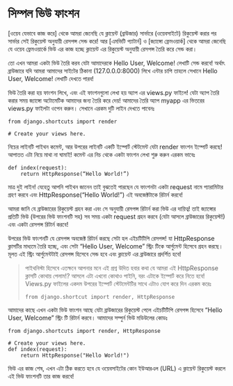 # সিম্পল ভিউ ফাংশন

\[ওয়েব যেভাবে কাজ করে\] থেকে আমরা জেনেছি যে ক্লায়েন্ট \(ব্রাউজার\) সার্ভারে \(ওয়েবসাইটে\) রিকুয়েস্ট করার পর সার্ভার সেই রিকুয়েস্ট অনুযায়ী রেসপন্স সেন্ড করে! আর \[এমভিটি প্যাটার্ন\] ও \[জ্যাঙ্গো ফ্রেমওয়ার্ক\] থেকে আমরা জেনেছি যে ওয়েব ফ্রেমওয়ার্কে ভিউ এর কাজ হচ্ছে ক্লায়েন্ট এর রিকুয়েস্ট অনুযায়ী রেসপন্স তৈরি করে সেন্ড করা।

তো এখন আমরা একটা ভিউ তৈরি করব যেটা আমাদেরকে Hello User, Welcome! লেখাটি সেন্ড করবে! অর্থাৎ ব্রাউজারে যদি আমরা আমাদের সাইটের ঠিকানা \(127.0.0.0:8000\) লিখে এন্টার চাপি তাহলে সেখানে Hello User, Welcome! লেখাটি দেখতে পারব!

ভিউ তৈরি করা হয় ফাংশন লিখে, এবং এই ফাংশনগুলো লেখা হয় অ্যাপ এর views.py ফাইলে! যেটা অ্যাপ তৈরি করার সময় জ্যাঙ্গো অটোমেটিক আমাদের জন্য তৈরি করে দেয়! আমাদের তৈরি অ্যাপ myapp এর ভিতরের views.py ফাইলটা ওপেন করুন। সেখানে এরকম দুটি লাইন দেখতে পাবেনঃ

```text
from django.shortcuts import render

# Create your views here.
```

নিচের লাইনটি পাইথন কমেন্ট, আর উপরের লাইনটি একটি ইম্পোর্ট স্টেটমেন্ট যেটা render ফাংশন ইম্পোর্ট করছে! আপাতত এটা নিয়ে মাথা না ঘামাই! কমেন্ট এর নিচ থেকে একটা ফাংশন লেখা শুরু করুন এরকম ভাবেঃ

```text
def index(request):
    return HttpResponse(“Hello World!”)
```

মাত্র দুই লাইন! যেহেতু আপনি পাইথন জানেন তাই বুঝতেই পারছেন যে ফাংশনটা একটা request নামে প্যারামিটার গ্রহণ করবে এবং HttpResponse\(“Hello World!”\) এই অবজেক্টটাকে রিটার্ন করবে!

আমরা জানি যে ব্রাউজারের রিকুয়েস্ট গ্রহন করা এবং সে অনুযায়ী রেসপন্স রিটার্ন করা ভিউ এর দায়িত্ব! তাই জ্যাঙ্গোর প্রতিটি ভিউ \(উপরের ভিউ ফাংশনটি সহ\) সব সময় একটা request গ্রহন করবে \(যেটা আসলে ব্রাউজারের রিকুয়েস্ট!\) এবং একটা রেসপন্স রিটার্ন করবে!

উপরের ভিউ ফাংশনটি যে রেসপন্স অবজেক্ট রিটার্ন করছে সেটা হল এইচটিটিপি রেসপন্স! যা HttpResponse ক্লাসটির মাধ্যমে তৈরি হচ্ছে, এবং সেটা “Hello User, Welcome” স্ট্রিং টিকে আর্গুমেন্ট হিসেবে গ্রহন করছে। মূলত এই স্ট্রিং আর্গুমেন্টটাই রেসপন্স হিসেবে সেন্ড হবে এবং ক্লায়েন্ট এর ব্রাউজারে প্রদর্শিত হবে!

> পাইথনিস্টা হিসেবে এতক্ষনে আপনার মনে এই প্রশ্ন উদিত হবার কথা যে আমরা এই HttpResponse ক্লাসটি কোথায় পেলাম!? আসলে এটা এখনো কোথাও পাইনি, বরং এটাকে ইম্পোর্ট করে নিতে হবে! Views.py ফাইলের একদম উপরের ইম্পোর্ট স্টেটমেন্টটির সাথে এটাও যোগ করে দিন এরকম করেঃ
>
> ```text
> from django.shortcut import render, HttpResponse
> ```

আমাদের কাছে এখন একটা ভিউ ফাংশন আছে যেটা ব্রাউজারের রিকুয়েস্ট পেলে এইচটিটিপি রেসপন্স হিসেবে “Hello User, Welcome” স্ট্রিং টি রিটার্ন করবে। আমাদের সম্পুর্ন ভিউ মডিউলের কোডঃ

```text
from django.shortcuts import render, HttpResponse

# Create your views here.
def index(request):
    return HttpResponse("Hello World!")
```

ভিউ এর কাজ শেষ, এখন এটা ঠিক করতে হবে যে ওয়েবসাইটের কোন ইউআরএল \(URL\) এ ক্লায়েন্ট রিকুয়েস্ট করলে এই ভিউ ফাংশনটি তার কাজ করবে!

